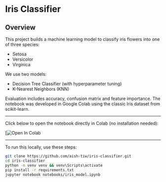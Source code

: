# Iris Classifier 

## Overview

This project builds a machine learning model to classify iris flowers into one of three species:
- Setosa
- Versicolor
- Virginica

We use two models:
- Decision Tree Classifier (with hyperparameter tuning)
- K-Nearest Neighbors (KNN)

Evaluation includes accuracy, confusion matrix and feature importance. The notebook was developed in Google Colab using the classic Iris dataset from scikit-learn.

---

Click below to open the notebook directly in Colab (no installation needed):

[![Open In Colab](https://colab.research.google.com/github/aish-tiw/iris-classifier/blob/main/notebooks/iris_model.ipynb
)

---

To run this locally, use these steps:

```bash
git clone https://github.com/aish-tiw/iris-classifier.git
cd iris-classifier
python -m venv venv && venv\Scripts\activate
pip install -r requirements.txt
jupyter notebook notebooks/iris_model.ipynb



